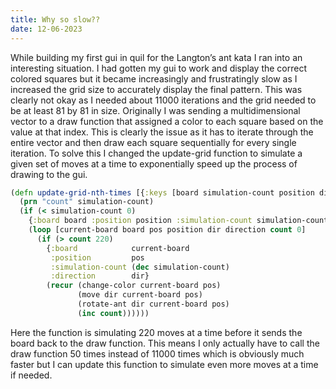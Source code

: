 ```yaml
---
title: Why so slow??
date: 12-06-2023
---
```




While building my first gui in quil for the Langton’s ant kata I ran into an interesting situation. I had gotten my gui to work and display the correct colored squares but it became increasingly and frustratingly slow as I increased the grid size to accurately display the final pattern. This was clearly not okay as I needed about 11000 iterations and the grid needed to be at least 81 by 81 in size. Originally I was sending a multidimensional vector to a draw function that assigned a color to each square based on the value at that index. This is clearly the issue as it has to iterate through the entire vector and then draw each square sequentially for every single iteration. To solve this I changed the update-grid function to simulate a given set of moves at a time to exponentially speed up the process of drawing to the gui. 

```clojure
(defn update-grid-nth-times [{:keys [board simulation-count position direction]}]
  (prn "count" simulation-count)
  (if (< simulation-count 0)
    {:board board :position position :simulation-count simulation-count :direction direction}
    (loop [current-board board pos position dir direction count 0]
      (if (> count 220)
        {:board            current-board
         :position         pos
         :simulation-count (dec simulation-count)
         :direction        dir}
        (recur (change-color current-board pos)
               (move dir current-board pos)
               (rotate-ant dir current-board pos)
               (inc count))))))
```
Here the function is simulating 220 moves at a time before it sends the board back to the draw function. This means I only actually have to call the draw function 50 times instead of 11000 times which is obviously much faster but I can update this function to simulate even more moves at a time if needed.
